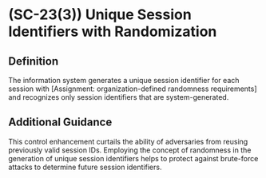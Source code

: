 
# (SC-23(3)) Unique Session Identifiers with Randomization

## Definition

The information system generates a unique session identifier for each session with [Assignment: organization-defined randomness requirements] and recognizes only session identifiers that are system-generated.

## Additional Guidance

This control enhancement curtails the ability of adversaries from reusing previously valid session IDs. Employing the concept of randomness in the generation of unique session identifiers helps to protect against brute-force attacks to determine future session identifiers.
